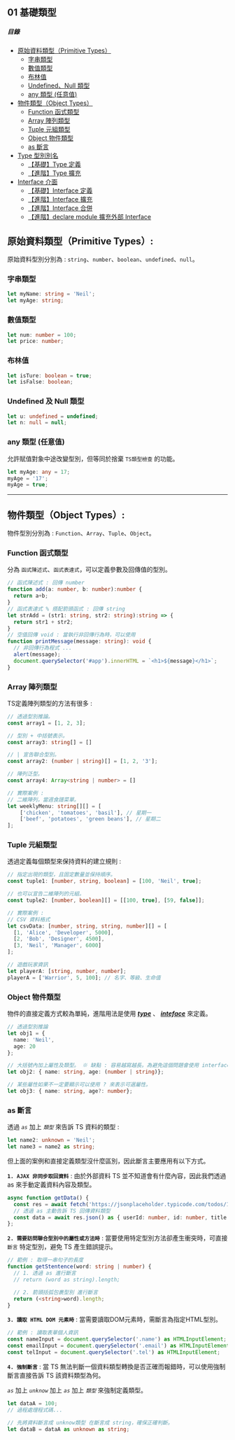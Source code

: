01 基礎類型
---

##### 目錄
- [原始資料類型（Primitive Types）](#原始資料類型primitive-types)
  - [字串類型](#字串類型)
  - [數值類型](#數值類型)
  - [布林值](#布林值)
  - [Undefined、Null 類型](#undefined-及-null-類型)
  - [any 類型 (任意值)](#any-類型-任意值)
- [物件類型（Object Types）](#物件類型object-types)
  - [Function 函式類型](#function-函式類型)
  - [Array 陣列類型](#array-陣列類型)
  - [Tuple 元組類型](#tuple-元組類型)
  - [Object 物件類型](#object-物件類型)
  - [as 斷言](#as-斷言)
- [Type 型別別名](#type-型別別名)
  - [【基礎】Type 定義](#基礎type-定義)
  - [【進階】Type 擴充](#進階type-擴充)
- [Interface 介面](#interface-介面)
  - [【基礎】Interface 定義](#基礎interface-定義)
  - [【進階】Interface 擴充](#進階interface-擴充)
  - [【進階】Interface 合併](#進階interface-合併)
  - [【進階】declare module 擴充外部 Interface](#進階declare-module-擴充外部-interface)


## 原始資料類型（Primitive Types）:

原始資料型別分別為 : `string`、`number`、`boolean`、`undefined`、`null`。

### 字串類型

```ts
let myName: string = 'Neil';
let myAge: string;
```

### 數值類型

```ts
let num: number = 100;
let price: number;
```

### 布林值

```ts
let isTure: boolean = true;
let isFalse: boolean;
```

### Undefined 及 Null 類型

```ts
let u: undefined = undefined;
let n: null = null;
```

### any 類型 (任意值)

允許賦值對象中途改變型別，但等同於捨棄 `TS類型檢查` 的功能。

```ts
let myAge: any = 17;
myAge = '17';
myAge = true;
```

---

## 物件類型（Object Types）:

物件型別分別為 : `Function`、`Array`、`Tuple`、`Object`。


### Function 函式類型

分為 `函式陳述式`、`函式表達式`，可以定義參數及回傳值的型別。

```ts
// 函式陳述式 : 回傳 number
function add(a: number, b: number):number {
  return a+b;
}
// 函式表達式 % 搭配箭頭函式 : 回傳 string
let strAdd = (str1: string, str2: string):string => {
  return str1 + str2;
}
// 空值回傳 void : 當執行非回傳行為時，可以使用
function printMessage(message: string): void {
  // 非回傳行為程式 ...
  alert(message);
  document.querySelector('#app').innerHTML = `<h1>${message}</h1>`;
}
```

### Array 陣列類型

TS定義陣列類型的方法有很多 :

```ts
// 透過型別推論。
const array1 = [1, 2, 3];

// 型別 + 中括號表示。
const array3: string[] = []

// | 宣告聯合型別。
const array2: (number | string)[] = [1, 2, '3'];

// 陣列泛型。
const array4: Array<string | number> = []

// 實際案例 :
// 二維陣列，當週食譜菜單。
let weeklyMenu: string[][] = [
    ['chicken', 'tomatoes', 'basil'], // 星期一
    ['beef', 'potatoes', 'green beans'], // 星期二
];
```

### Tuple 元組類型

透過定義每個類型來保持資料的建立規則 :

```ts
// 指定出現的類型，且固定數量並保持順序。
const tuple1: [number, string, boolean] = [100, 'Neil', true];

// 也可以宣告二維陣列的元組。
const tuple2: [number, boolean][] = [[100, true], [59, false]];

// 實際案例 :
// CSV 資料格式
let csvData: [number, string, string, number][] = [
  [1, 'Alice', 'Developer', 5000],
  [2, 'Bob', 'Designer', 4500],
  [3, 'Neil', 'Manager', 6000]
];

// 遊戲玩家資訊
let playerA: [string, number, number];
playerA = ['Warrior', 5, 100]; // 名字、等級、生命值
```

### Object 物件類型

物件的直接定義方式較為單純，進階用法是使用 **_[type](#type-型別別名)_**  、 **_[inteface](#interface-介面)_** 來定義。

```ts
// 透過型別推論
let obj1 = {
  name: 'Neil', 
  age: 20
};

// 大括號內加上屬性及類型。 ※ 缺點 : 容易越寫越長。為避免這個問題會使用 interface 來定義。
let obj2: { name: string, age: (number | string)};

// 某些屬性如果不一定要顯示可以使用 ? 來表示可選屬性。
let obj3: { name: string, age?: number};
```

### as 斷言

透過 *`as`* 加上 *`類型`* 來告訴 TS 資料的類型 :

```ts
let name2: unknown = 'Neil';
let name3 = name2 as string;
```

但上面的案例和直接定義類型沒什麼區別，因此斷言主要應用有以下方式。

**`1. AJAX 非同步取回資料`** : 由於外部資料 TS 並不知道會有什麼內容，因此我們透過 as 來手動定義資料內容及類型。

```ts
async function getData() {
  const res = await fetch('https://jsonplaceholder.typicode.com/todos/1');
  // 透過 as 主動告訴 TS 回傳資料類型
  const data = await res.json() as { userId: number, id: number, title: string, completed: boolean};
};
```

**`2. 需要訪問聯合型別中的屬性或方法時`** : 當要使用特定型別方法卻產生衝突時，可直接 `斷言` 特定型別，避免 TS 產生錯誤提示。

```ts
// 範例 : 取得一串句子的長度
function getStentence(word: string | number) {
  // 1. 透過 as 進行斷言
  // return (word as string).length;

  // 2. 箭頭括弧包裹型別 進行斷言
  return (<string>word).length;
}
```

**`3. 讀取 HTML DOM 元素時`** : 當需要讀取DOM元素時，需斷言為指定HTML型別。

```ts
// 範例 : 讀取表單個人資訊
const nameInput = document.querySelector('.name') as HTMLInputElement;
const emailInput = document.querySelector('.email') as HTMLInputElement;
const telInput = document.querySelector('.tel') as HTMLInputElement;
```

**`4. 強制斷言`** : 當 TS 無法判斷一個資料類型轉換是否正確而報錯時，可以使用強制斷言直接告訴 TS 該資料類型為何。

*`as`* 加上 *`unknow`* 加上 *`as`* 加上 *`類型`* 來強制定義類型。

```ts
let dataA = 100;
// 過程處理程式碼...

// 先將資料斷言成 unknow類型 在斷言成 string，確保正確判斷。
let dataB = dataA as unknown as string;
```